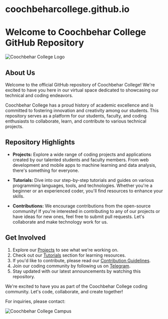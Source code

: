 # coochbeharcollege.github.io
# Welcome to Coochbehar College GitHub Repository

![Coochbehar College Logo](college_logo.png)

## About Us

Welcome to the official GitHub repository of Coochbehar College! We're excited to have you here in our virtual space dedicated to showcasing our technical and coding endeavors.

Coochbehar College has a proud history of academic excellence and is committed to fostering innovation and creativity among our students. This repository serves as a platform for our students, faculty, and coding enthusiasts to collaborate, learn, and contribute to various technical projects.

## Repository Highlights

- **Projects:** Explore a wide range of coding projects and applications created by our talented students and faculty members. From web development and mobile apps to machine learning and data analysis, there's something for everyone.

- **Tutorials:** Dive into our step-by-step tutorials and guides on various programming languages, tools, and technologies. Whether you're a beginner or an experienced coder, you'll find resources to enhance your skills.

- **Contributions:** We encourage contributions from the open-source community! If you're interested in contributing to any of our projects or have ideas for new ones, feel free to submit pull requests. Let's collaborate and make technology work for us.

## Get Involved

1. Explore our [Projects](projects) to see what we're working on.
2. Check out our [Tutorials](tutorials) section for learning resources.
3. If you'd like to contribute, please read our [Contribution Guidelines](CONTRIBUTING.md).
4. Join our coding community by following us on [Telegram](https://t.me/CoochbeharCollege).
5. Stay updated with our latest announcements by watching this repository.

We're excited to have you as part of the Coochbehar College coding community. Let's code, collaborate, and create together!

For inquiries, please contact: 

![Coochbehar College Campus](campus_image.jpg)
